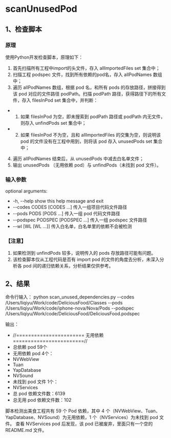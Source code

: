 # scanUnusedPod

## 1、检查脚本
### 原理
使用Python开发检查脚本，原理如下：
1. 首先扫描所有工程中import的头文件，存入 allImportedFiles set 集合中；
2. 扫描工程 podspec 文件，找到所有依赖的pod名，存入 allPodNames 数组中；
3. 遍历 allPodNames 数组，根据 pod 名，和所有 pods 的存放路径，拼接得到该 pod 对应的文件路径 podPath。扫描 podPath 路径，获得路径下的所有文件，存入 filesInPod set 集合中，并判断：
 - 1. 如果 filesInPod 为空，即未搜索到 podPath 路径或 podPath 内无文件，则存入 unfindPods set 集合中；
 - 2. 如果 filesInPod 不为空，且和 allImportedFiles 的交集为空，则说明该 pod 的文件没有在工程中用到，则将该 pod 存入 unusedPods set 集合中；
4. 遍历 allPodNames 结束后，从 unusedPods 中减去白名单文件；
5. 输出 unusedPods （无用依赖 pod）与 unfindPods（未找到 pod 文件）。

### 输入参数
optional arguments:

- -h, --help            show this help message and exit
- --codes CODES [CODES ...]       传入一组项目代码文件路径
- --pods PODS [PODS ...]      传入一组 pod 代码文件路径
- --podspec PODSPEC [PODSPEC ...]     传入一组 podspec 文件路径
- --wl [WL [WL ...]]     传入白名单，白名单里的依赖不会被检测

### 【注意】
1. 如果检测到 unfindPods 较多，说明传入的 pods 存放路径可能有问题。
2. 该检查脚本仅从工程代码是否有 import pod 的文件的角度去分析，未深入分析各 pod 间的递归依赖关系，分析结果仅供参考。
 
## 2、结果
命令行输入：
  python scan_unused_dependencies.py --codes /Users/liqiyu/Work/code/DeliciousFood/Classes --pods /Users/liqiyu/Work/code/iphone-nova/Nova/Pods --podspec /Users/liqiyu/Work/code/DeliciousFood/DeliciousFood.podspec 

输出：
 - //======================= 无用依赖 ========================//
 - 总依赖 pod 59个
 - 无用依赖 pod 4个：
 - NVWebView
 - Tuan
 - YapDatabase
 - NVSound
 - 未找到 pod 文件 1个：
 - NVServices
 - 总 pod 依赖文件数：6139
 - 总无用 pod 依赖文件数：102

脚本检测出美食工程共有 59 个 Pod 依赖，其中 4 个（NVWebView、Tuan、YapDatabase、NVSound）为无用依赖，1 个（NVServices）为未找到 pod 文件。
查看 NVServices pod 后发现，该 pod 已被废弃，里面只有一个空的 README.md 文件。
